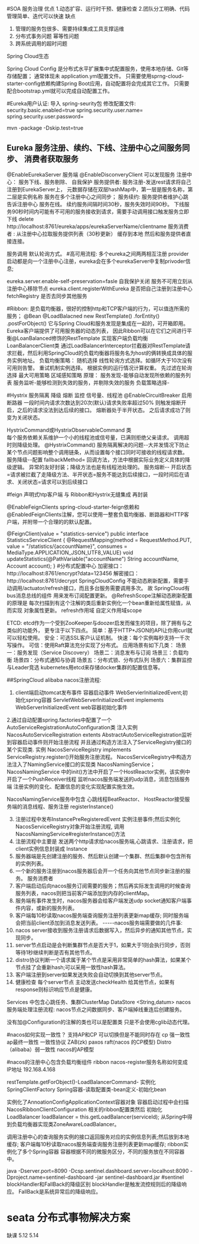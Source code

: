 #SOA  服务治理
优点
1.动态扩容、运行时干预、健康检查
2.团队分工明确、代码管理简单、迭代可以快速
缺点
1. 管理的服务包很多、需要持续集成工具支撑运维
2. 分布式事务问题 幂等性问题
3. 跨系统调用的超时问题

Spring Cloud生态

Spring Cloud Config 是分布式水平扩展集中式配置服务，使用本地存储、Git等存储配置； 通常体现未 application.yml配置文件。 只需要使用sprng-cloud-starter-config依赖构建Spring Boot应用，自动配置将会完成其它工作。 
只需要配合bootstrap.yml就可以完成自动配置工作。

#Eureka用户认证:
 导入 spring-seurity包
 修改配置文件: security.basic.enabled=true
 spring.security.user.name=
 spring.security.user.password=
 
 mvn -package -Dskip.test=true
 
## Eureka 服务注册、续约、下线、注册中心之间服务同步、 消费者获取服务 
@EnableEurekaServer 服务端
 @EnableDisconveryClient 可以发现服务 
 注册中心： 服务下线、服务剔除、 自我保护 服务提供者: 服务注册-发送rest请求将自己注册到EurekaServer上，
 元数据存储在双层hashMap中，第一层是服务名称，第二层是实例名称 服务在多个注册中心之间同步；
  服务续约: 服务提供者维护心跳告诉注册中心 服务在线。 续约服务间隔时间30秒，服务失效时间90秒。
         下线服务90秒时间内可能有不可用的服务接收到请求，需要手动调用接口触发服务立即下线
         delete http://localhost:8761/eureka/apps/eurekaServerName/clientname
  服务消费者 : 从注册中心拉取服务提供列表（30秒更新） 缓存到本地 然后和服务提供者直接连接。
   
  服务调用 默认轮询方式。
#高可用流程:
  多个eureka之间两两相互注册
  provider启动都是向一个注册中心注册，eureka会在多个eurekaServer中复制privoder信息;
  
eureka.server.enable-self-preservation=fasle 自我保护关闭 服务不可用立刻从注册中心移除节点 
eureka.client.registerWithEureka 是否把自己注册到注册中心 
fetchRegistry 是否去同步其他服务

#Ribbon:   是负载均衡器，很好的控制http和TCP客户端的行为，可以值连所需的服务；
 @Bean
 @LoadBalacned
 new RestTemplate() .forEntity()  .postForObject()
它与Spring Cloud和服务发现是集成在一起的，可开箱即用。Eureka客户端提供了可用服务器的动态列表，
因此Ribbon可以在它们之间进行平衡@LoanBalanced修饰的RestTemplate 实现客户端负载均衡    LoanBalancerClient类
通过LoadBalancerInterceptor拦截器对RestTemplate请求拦截，然后利用SpringCloud的负载均衡器将服务名为host的俩转换成具体的服务实例地址。
负载均衡策略：
 随机选择
 线性轮询方式选择。如循环大于10次没有可用则告警。
 重试机制实例选择。
 根据实例的运行情况计算权重。
 先过滤在轮询选择
 最大可用策略
 区域感知策略
原理： 服务发现-能够自动发现所依赖的服务列表 服务监听-能够检测到失效的服务，并剔除失效的服务 负载策略选择-

#Hystrix 服务隔离 降级 熔断 监控   信号量、线程池
@EnableCircuitBreaker 启用断路器
 一段时间内请求次数达到20次(默认)请求失败率超过50% 则触发熔断开启，之后的请求没法到达后续的接口。
 熔断器处于半开状态。 之后请求成功了则变为关闭状态。

HystrixCommand或HystrixObservableCommand 类  
  每个服务依赖关系维护一个小的线程池或信号量，已满则拒绝父亲请求。
  调用超时则降级处理。
  @HystrixCommand()
服务隔离解决的问题--大并发情况下防止某个节点问题影响整个调用链条，从而设置每个接口同时可接收的线程请求数。
服务降级--配置 fallbackMethod= 回调方法，方法中根据实际业务定义具体的降级逻辑。 异常的友好封装；降级方法也是有线程池处理的。
服务熔断-- 开启状态=请求被拦截了走降级方法、半开状态=服务不能达到后续接口，一段时间后在请求、关闭状态=请求可以到后续接口

#feign   声明式htp客户端 与 Ribbon和Hystrix无缝集成 再封装 

@EnableFeignClients
spring-cloud-starter-feign依赖和@EnabledFeignClients注解，您可以使用一整套负载均衡器、断路器和HTTP客户端，并附带一个合理的的默认配置。

@FeignClient(value = "statistics-service")
public interface StatisticsServiceClient {
@RequestMapping(method = RequestMethod.PUT, value = "/statistics/{accountName}", consumes = MediaType.APPLICATION_JSON_UTF8_VALUE)
void updateStatistics(@PathVariable("accountName") String accountName, Account account);
} 
#分布式配置中心
加密接口： http://localhost:8761/encrypt?data=123456 
解密接口：http://localhost:8761/decrypt
SpringCloudConfig 不能动态刷新配置，需要手动调用/actuator/refresh接口，而且多台服务需要调用多次。
故 SpringCloud有bus消息总线的组件 用来发布订阅配置更新。
@RefreshScope注解动态刷新配置的原理是 每次扫描到有这个注解的类后重新实例化一个bean重新给属性赋值，从而实现
对象属性更新。  refresh作用域 自定义作用域scope


​ETCD: etcd作为一个受到ZooKeeper与doozer启发而催生的项目，除了拥有与之类似的功能外，
更专注于以下四点。 
简单：基于HTTP+JSON的API让你用curl就可以轻松使用。
 安全：可选SSL客户认证机制。 快速：每个实例每秒支持一千次写操作。
  可信：使用Raft算法充分实现了分布式。 应用场景有如下几类： 
  场景一：服务发现（Service Discovery） 
  场景二：消息发布与订阅 
  场景三：负载均衡 
  场景四：分布式通知与协调 
  场景五：分布式锁、分布式队列 
  场景六：集群监控与Leader竞选 kubernetes用etcd来存储docker集群的配置信息等。
  
##SpringCloud alibaba
nacos注册流程:
1.  client端启动tomcat发布事件 容器启动事件 WebServierInitializedEvent;初始化spring容器
ServletWebServerInitializedEvent implements WebServerInitializedEvent  web容器初始化事件

2.通过自动配置spring.factories中配置了一个AutoServiceRegistrationAutoConfiguration类
 注入实例NacosAutoServiceRegistration extents AbstractAutoServiceRegistration监听到容器启动事件则开始注册流程
 并且通过构造方法注入了ServiceRegistry接口的某个实现类. 
 实例 NacosServiceRegistry implements ServiceRegistry.register()开始服务注册流程。
 NacosServiceRegistry中构造方法注入了NamingService接口的实现类 NacosNamingService；
 NacosNamingService 中的init()方法中开启了一个HostReactor实例，该实例中开启了一个PushReceiver线程
 监听nacos服务端发送的udp消息，消息包括服务端 注册实例的变化、配置信息的变化实现配置实施生效。
 
 NacosNamingService服务中包含 
 心跳线程BeatReactor、  HostReactor接受服务端的消息线程、服务注册 registerInstance()

3. 注册过程中发布InstancePreRegisteredEvent 实例注册事件;然后实例化 NacosServiceRegistry对象开始注册流程,
    调用NacosNamingService#registerInstance()方法
4. 注册流程中主要是 发送两个http请求给nacos服务端,心跳请求、注册请求，把client实例信息封装成 Instance
5. 服务器端是先创建注册的服务、然后默认创建一个集群、然后集群中包含所有的实例列表。
6. 一个新的服务注册到nacos服务器后会开一个任务向其他节点同步新注册的服务。
服务消费者
7. 客户端启动后向nacos服务订阅需要的服务；然后再实际发生调用的时候查询服务列表，nacos则把当前客户端添加到内存的clientMap。
8. 服务端有事件发生时，nacos服务器会给客户端发送udp socket通知客户端事件内容，或新的服务列表。
9. 客户端每10秒读取nacos服务端查询服务注册列表更新map缓存; 同时服务端会把当前client添加到消息发送列表。
-----nacos服务端需要做的几件事:
10. nacos server接收到服务注册请求后数据写入，然后异步的通知其他节点，实现同步。
11. server节点启动是会判断集群节点是否大于1，如果大于1则会执行同步，否则等待1秒继续判断是否有其他节点。
12. distro协议判断一个请求属于某个节点是采用非常简单的hash算法，如果某个节点挂了会重新hash;可以采用一致性hash算法。
13. 客户端注册到server如果发送失败会自动切换到其他server节点。 
14. 健康检查 每个server节点 主动发送checkHealth 给其他节点，如果有response则标识响应节点是健康。

Services 中包含心跳任务、集群ClusterMap 
DataStore  <String,datum>
nacos服务端处理注册流程:
nacos节点之间数据同步、客户端掉线重连后创建服务。

没有加@Configuration的注解的类也可以是配置类 只是不会使用cglib动态代理。

#nacos如何实现一致性？  支持AP和CP 可以切换但是不能同时存在
cp 强一致性  ap最终一致性 
一致性协议 ZAB(zk)   paxos  raft(nacos 的CP模型)   Distro（alibaba）弱一致性 nacos的AP模型



#nacos的注册中心包含负载均衡组件 ribbon
nacos-register服务名称如何变成 IP地址 192.168.4.168

restTemplate.getForObject()-LoadBalancerCommand-
实例化 SpringClientFactory Spring容器-读取配置类-bean定义-初始化bean

实例化了AnnoationConfigApplicationContext容器对象
 容器启动过程中会扫描 NacosRibbonClientConfiguration 相关的ribbon配置类然后 初始化
 LoadBalancer loadBalancer = this.getLoadBalancer(serviceId); 
 从Spring中得到负载均衡器实现类ZoneAwareLoadBalancer。
 
调用注册中心的查询服务实例的接口返回服务对应的实例信息列表;然后放到本地缓存;
客户端每10秒读取nacos服务端查询服务注册列表更新map缓存;
ribbon实例化了多个Spring容器 容器根据不同的微服务区分，不同的服务放在不同容器中。
 
java -Dserver.port=8090 -Dcsp.sentinel.dashboard.server=localhost:8090 -Dproject.name=sentinel-dashboard -jar sentinel-dashboard.jar
#sentinel
  blockHandler和FallBack的降级区别
  blockHandler是触发流控规则后的降级响应。
  FallBack是系统异常后的降级响应。
 
# seata 分布式事物解决方案
缺课 5.12 5.14

